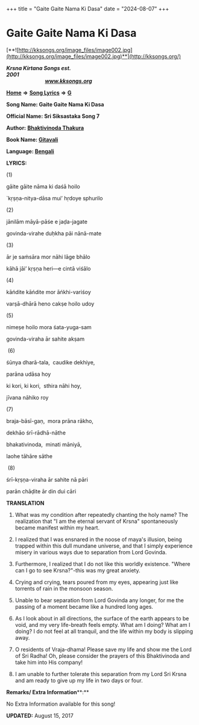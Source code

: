 +++
title = "Gaite Gaite Nama Ki Dasa"
date = "2024-08-07"
+++

# Gaite Gaite Nama Ki Dasa
[**![http://kksongs.org/image_files/image002.jpg](http://kksongs.org/image_files/image002.jpg)**](http://kksongs.org/)

**_Krsna Kirtana Songs est. 2001_**                                                                                                                                                 **_www.kksongs.org_**

**[Home](http://kksongs.org/)** **⇒** **[Song Lyrics](http://kksongs.org/lyrics.html)** **⇒** **[G](http://kksongs.org/songs/song_g.html)**

**Song Name: Gaite Gaite Nama Ki Dasa**

**Official Name: Sri Siksastaka Song 7**

**Author:** [**Bhaktivinoda Thakura**](http://kksongs.org/authors/list/bhaktivinoda.html)

**Book Name: [Gitavali](http://kksongs.org/authors/literature/gitavali.html)**

**Language: [Bengali](http://kksongs.org/language/list/bengali.html)**

**LYRICS:**

(1)

gāite gāite nāma ki daśā hoilo

\`kṛṣṇa-nitya-dāsa mui’ hṛdoye sphurilo

(2)

jānilām māyā-pāśe e jaḍa-jagate

govinda-virahe duḥkha pāi nānā-mate

(3)

ār je saḿsāra mor nāhi lāge bhālo

kāhā jāi’ kṛṣṇa heri—e cintā viśālo

(4)

kāńdite kāńdite mor āńkhi-variśoy

varṣā-dhārā heno cakṣe hoilo udoy

(5)

nimeṣe hoilo mora śata-yuga-sam

govinda-viraha ār sahite akṣam

 (6)

śūnya dharā-tala,  caudike dekhiye,

parāna udāsa hoy

ki kori, ki kori,  sthira nāhi hoy,

jīvana nāhiko roy

(7)

braja-bāsī-gaṇ,  mora prāna rākho,

dekhāo śrī-rādhā-nāthe

bhakativinoda,  minati māniyā,

laohe tāhāre sāthe

 (8)

śrī-kṛṣṇa-viraha ār sahite nā pāri

parān chāḍite ār din dui cāri

**TRANSLATION**

1) What was my condition after repeatedly chanting the holy name? The realization that "I am the eternal servant of Krsna" spontaneously became manifest within my heart.

2) I realized that I was ensnared in the noose of maya's illusion, being trapped within this dull mundane universe, and that I simply experience misery in various ways due to separation from Lord Govinda.

3) Furthermore, I realized that I do not like this worldly existence. "Where can I go to see Krsna?"-this was my great anxiety.

4) Crying and crying, tears poured from my eyes, appearing just like torrents of rain in the monsoon season.

5) Unable to bear separation from Lord Govinda any longer, for me the passing of a moment became like a hundred long ages.

6) As I look about in all directions, the surface of the earth appears to be void, and my very life-breath feels empty. What am I doing? What am I doing? I do not feel at all tranquil, and the life within my body is slipping away.

7) O residents of Vraja-dhama! Please save my life and show me the Lord of Sri Radha! Oh, please consider the prayers of this Bhaktivinoda and take him into His company!

8) I am unable to further tolerate this separation from my Lord Sri Krsna and am ready to give up my life in two days or four.

**Remarks/ Extra Information****:**

No Extra Information available for this song!

**UPDATED:** August 15, 2017